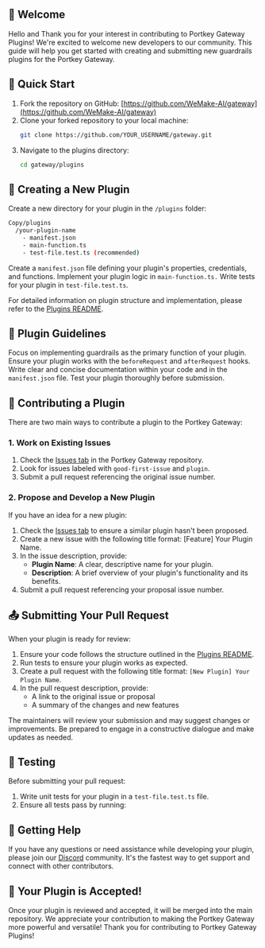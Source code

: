 ## 🎉 Welcome

Hello and Thank you for your interest in contributing to Portkey Gateway Plugins! We're excited to welcome new developers to our community. This guide will help you get started with creating and submitting new guardrails plugins for the Portkey Gateway.

## 🚀 Quick Start

1. Fork the repository on GitHub: [https://github.com/WeMake-AI/gateway](https://github.com/WeMake-AI/gateway)
2. Clone your forked repository to your local machine:
   ```sh
   git clone https://github.com/YOUR_USERNAME/gateway.git
   ```
3. Navigate to the plugins directory:
   ```sh
   cd gateway/plugins
   ```

## 🔧 Creating a New Plugin

Create a new directory for your plugin in the `/plugins` folder:

```sh
Copy/plugins
  /your-plugin-name
    - manifest.json
    - main-function.ts
    - test-file.test.ts (recommended)
```

Create a `manifest.json` file defining your plugin's properties, credentials, and functions.
Implement your plugin logic in `main-function.ts.`
Write tests for your plugin in `test-file.test.ts`.

For detailed information on plugin structure and implementation, please refer to the [Plugins README](https://github.com/WeMake-AI/gateway/tree/main/plugins#readme).

## 📝 Plugin Guidelines

Focus on implementing guardrails as the primary function of your plugin.
Ensure your plugin works with the `beforeRequest` and `afterRequest` hooks.
Write clear and concise documentation within your code and in the `manifest.json` file.
Test your plugin thoroughly before submission.

## 🔄 Contributing a Plugin

There are two main ways to contribute a plugin to the Portkey Gateway:

### 1. Work on Existing Issues

1. Check the [Issues tab](https://github.com/WeMake-AI/gateway/issues) in the Portkey Gateway repository.
2. Look for issues labeled with `good-first-issue` and `plugin`.
3. Submit a pull request referencing the original issue number.

### 2. Propose and Develop a New Plugin

If you have an idea for a new plugin:

1. Check the [Issues tab](https://github.com/WeMake-AI/gateway/issues) to ensure a similar plugin hasn't been proposed.
2. Create a new issue with the following title format: [Feature] Your Plugin Name.
3. In the issue description, provide:
   - **Plugin Name**: A clear, descriptive name for your plugin.
   - **Description**: A brief overview of your plugin's functionality and its benefits.
4. Submit a pull request referencing your proposal issue number.

## 📤 Submitting Your Pull Request

When your plugin is ready for review:

1. Ensure your code follows the structure outlined in the [Plugins README](https://github.com/WeMake-AI/gateway/blob/main/plugins/README.md).
2. Run tests to ensure your plugin works as expected.
3. Create a pull request with the following title format: `[New Plugin] Your Plugin Name`.
4. In the pull request description, provide:
   - A link to the original issue or proposal
   - A summary of the changes and new features

The maintainers will review your submission and may suggest changes or improvements. Be prepared to engage in a constructive dialogue and make updates as needed.

## 🧪 Testing

Before submitting your pull request:

1. Write unit tests for your plugin in a `test-file.test.ts` file.
2. Ensure all tests pass by running:

## 🤔 Getting Help

If you have any questions or need assistance while developing your plugin, please join our [Discord](https://discord.gg/DD7vgKK299) community. It's the fastest way to get support and connect with other contributors.

## 🎊 Your Plugin is Accepted!

Once your plugin is reviewed and accepted, it will be merged into the main repository. We appreciate your contribution to making the Portkey Gateway more powerful and versatile!
Thank you for contributing to Portkey Gateway Plugins!
